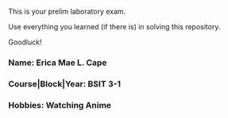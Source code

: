 This is your prelim laboratory exam.

Use everything you learned (if there is) in solving this repository.

Goodluck!

### Name: Erica Mae L. Cape

### Course|Block|Year: BSIT 3-1

### Hobbies: Watching Anime
